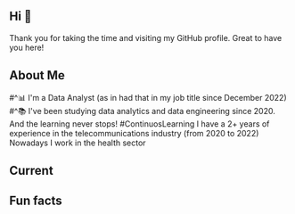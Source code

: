 ## Hi 👋

<!--
**DaOriginal/DaOriginal** is a ✨ _special_ ✨ repository because its `README.md` (this file) appears on your GitHub profile.
-->
Thank you for taking the time and visiting my GitHub profile. Great to have you here!

## About Me
#^📊 I'm a Data Analyst (as in had that in my job title since December 2022)
#^📚 I've been studying data analytics and data engineering since 2020. And the learning never stops! #ContinuosLearning
 I have a 2+ years of experience in the telecommunications industry (from 2020 to 2022)
 Nowadays I work in the health sector
## Current

## Fun facts

